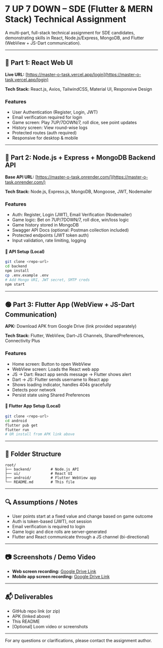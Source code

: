 # 7 UP 7 DOWN – SDE (Flutter & MERN Stack) Technical Assignment

A multi-part, full-stack technical assignment for SDE candidates, demonstrating skills in React, Node.js/Express, MongoDB, and Flutter (WebView + JS-Dart communication).

---

## 🔷 Part 1: React Web UI
**Live URL:** [https://master-o-task.vercel.app/login](https://master-o-task.vercel.app/login)

**Tech Stack:** React.js, Axios, TailwindCSS, Material UI, Responsive Design

### Features
- User Authentication (Register, Login, JWT)
- Email verification required for login
- Game screen: Play 7UP/7DOWN/7, roll dice, see point updates
- History screen: View round-wise logs
- Protected routes (auth required)
- Responsive for desktop & mobile

---

## 🔶 Part 2: Node.js + Express + MongoDB Backend API
**Base API URL:** [https://master-o-task.onrender.com/](https://master-o-task.onrender.com/)

**Tech Stack:** Node.js, Express.js, MongoDB, Mongoose, JWT, Nodemailer

### Features
- Auth: Register, Login (JWT), Email Verification (Nodemailer)
- Game logic: Bet on 7UP/7DOWN/7, roll dice, win/loss logic
- Game history stored in MongoDB
- Swagger API Docs (optional: Postman collection included)
- Protected endpoints (JWT token auth)
- Input validation, rate limiting, logging

#### 🧪 API Setup (Local)
```bash
git clone <repo-url>
cd backend
npm install
cp .env.example .env
# Add Mongo URI, JWT secret, SMTP creds
npm start
```

---

## 🟢 Part 3: Flutter App (WebView + JS-Dart Communication)
**APK:** Download APK from Google Drive (link provided separately)

**Tech Stack:** Flutter, WebView, Dart–JS Channels, SharedPreferences, Connectivity Plus

### Features
- Home screen: Button to open WebView
- WebView screen: Loads the React web app
- JS → Dart: React app sends message → Flutter shows alert
- Dart → JS: Flutter sends username to React app
- Shows loading indicator, handles 404s gracefully
- Detects poor network
- Persist state using Shared Preferences

#### 📱 Flutter App Setup (Local)
```bash
git clone <repo-url>
cd android
flutter pub get
flutter run
# OR install from APK link above
```

---

## 📂 Folder Structure
```
root/
├── backend/         # Node.js API
├── ui/              # React UI
├── android/         # Flutter WebView app
└── README.md        # This file
```

---

## 🔍 Assumptions / Notes
- User points start at a fixed value and change based on game outcome
- Auth is token-based (JWT), not session
- Email verification is required to login
- Game logic and dice rolls are server-generated
- Flutter and React communicate through a JS channel (bi-directional)

---

## 📷 Screenshots / Demo Video
- **Web screen recording:** [Google Drive Link](https://drive.google.com/file/d/14vnXV5KqJTFwbogRx16Ccxnq4H3t5OuT/view?usp=sharing)
- **Mobile app screen recording:** [Google Drive Link](https://drive.google.com/file/d/1d2qiuieEk9AVo-zJk85K3ngdfJo8DYRO/view?usp=sharing)

---

## 📬 Deliverables
- GitHub repo link (or zip)
- APK (linked above)
- This README
- [Optional] Loom video or screenshots

---

For any questions or clarifications, please contact the assignment author.
